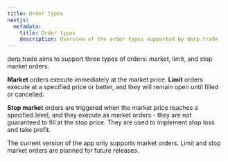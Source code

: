 ```yaml
---
title: Order types
nextjs:
  metadata:
    title: Order types
    description: Overview of the order types supported by derp.trade
---
```


derp.trade aims to support three types of orders: market, limit, and stop market orders. 

**Market** orders execute immediately at the market price. **Limit** orders execute at a specified price or better, and they will remain open until filled or cancelled.

**Stop market** orders are triggered when the market price reaches a specified level, and they execute as market orders - they are not guaranteed to fill at the stop price. They are used to implement stop loss and take profit.

The current version of the app only supports market orders. Limit and stop market orders are planned for future releases.